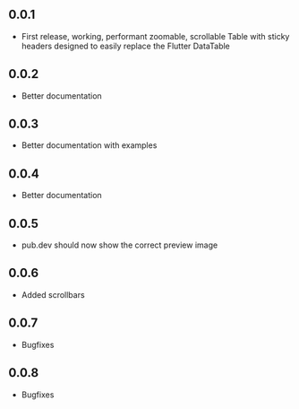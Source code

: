 ## 0.0.1

* First release, working, performant zoomable, scrollable Table with sticky headers designed to easily replace the Flutter DataTable

## 0.0.2
* Better documentation

## 0.0.3
* Better documentation with examples

## 0.0.4
* Better documentation

## 0.0.5
* pub.dev should now show the correct preview image

## 0.0.6
 * Added scrollbars

## 0.0.7
 * Bugfixes

## 0.0.8
 * Bugfixes
